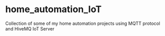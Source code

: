 # home_automation_IoT
Collection of some of my home automation projects using MQTT protocol and HiveMQ IoT Server

